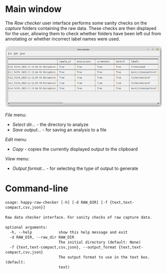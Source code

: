 # Main window

The *Raw checker* user interface performs some sanity checks on the *capture*
folders containing the raw data. These checks are then displayed for the user,
allowing them to check whether folders have been left out from annotating or
whether incorrect label names were used.

![Raw checker - main window](img/raw_checker-main.png)

*File* menu:
* *Select dir...* - the directory to analyze
* *Save output...* - for saving an analysis to a file

*Edit* menu:
* *Copy* - copies the currently displayed output to the clipboard

*View* menu:
* *Output format...* - for selecting the type of output to generate


# Command-line

```
usage: happy-raw-checker [-h] [-d RAW_DIR] [-f {text,text-compact,csv,json}]

Raw data checker interface. For sanity checks of raw capture data.

optional arguments:
  -h, --help            show this help message and exit
  -d RAW_DIR, --raw_dir RAW_DIR
                        The initial directory (default: None)
  -f {text,text-compact,csv,json}, --output_format {text,text-compact,csv,json}
                        The output format to use in the text box. (default:
                        text)
```
